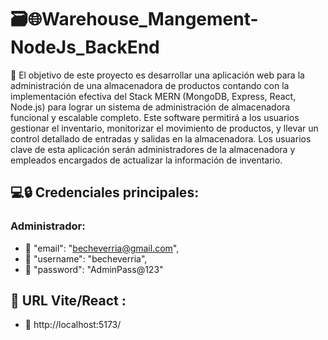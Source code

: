 # 🗃️🌐Warehouse_Mangement-NodeJs_BackEnd
📍 El objetivo de este proyecto es desarrollar una aplicación web para la administración de una almacenadora de
productos contando con la implementación efectiva del Stack MERN (MongoDB, Express, React, Node.js) para lograr
un sistema de administración de almacenadora funcional y escalable completo.
Este software permitirá a los usuarios gestionar el inventario, monitorizar el movimiento de
productos, y llevar un control detallado de entradas y salidas en la almacenadora. Los usuarios clave de esta
aplicación serán administradores de la almacenadora y empleados encargados de actualizar la información de
inventario.
## 💻🔒 Credenciales principales:
### Administrador:
* 🔑 "email": "becheverria@gmail.com",
* 🔑 "username": "becheverria",
* 🔑 "password": "AdminPass@123"
## 📇 URL Vite/React :
* 📍 http://localhost:5173/
